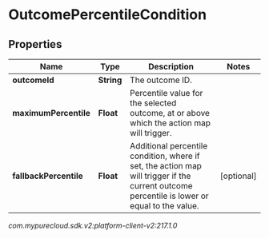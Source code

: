 # OutcomePercentileCondition


## Properties

| Name | Type | Description | Notes |
| ------------ | ------------- | ------------- | ------------- |
| **outcomeId** | **String** | The outcome ID. |  |
| **maximumPercentile** | **Float** | Percentile value for the selected outcome, at or above which the action map will trigger. |  |
| **fallbackPercentile** | **Float** | Additional percentile condition, where if set, the action map will trigger if the current outcome percentile is lower or equal to the value. |  [optional] |




_com.mypurecloud.sdk.v2:platform-client-v2:217.1.0_
